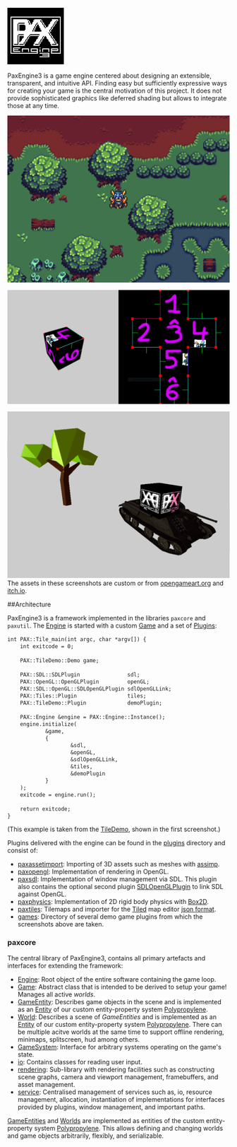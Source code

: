 ![PaxEngine3](res/icon/PaxEngine3/PaxEngine3_128.png "PaxEngine3")

PaxEngine3 is a game engine centered about designing an extensible, transparent, and intuitive API.
Finding easy but sufficiently expressive ways for creating your game is the central motivation of this project.
It does not provide sophisticated graphics like deferred shading but allows to integrate those at any time.

![Tiled Map Editor Import](res/screenshots/tiled.PNG "Tiled Map Editor Import")

![2D/3D Interaction](res/screenshots/meshfold.PNG "2D/3D Interaction")

![3D Scene](res/screenshots/3d.PNG "3D Scene")
The assets in these screenshots are custom or from [opengameart.org](opengameart.org) and [itch.io](itch.io).

##Architecture

PaxEngine3 is a framework implemented in the libraries `paxcore` and `paxutil`.
The [Engine](include/paxcore/Engine.h) is started with a custom [Game](include/paxcore/Game.h) and a set of [Plugins](include/paxcore/plugin/EnginePlugin.h):

    int PAX::Tile_main(int argc, char *argv[]) {
        int exitcode = 0;
    
        PAX::TileDemo::Demo game;
    
        PAX::SDL::SDLPlugin               sdl;
        PAX::OpenGL::OpenGLPlugin         openGL;
        PAX::SDL::OpenGL::SDLOpenGLPlugin sdlOpenGLLink;
        PAX::Tiles::Plugin                tiles;
        PAX::TileDemo::Plugin             demoPlugin;
    
        PAX::Engine &engine = PAX::Engine::Instance();
        engine.initialize(
                &game,
                {
                        &sdl,
                        &openGL,
                        &sdlOpenGLLink,
                        &tiles,
                        &demoPlugin
                }
        );
        exitcode = engine.run();
    
        return exitcode;
    }
(This example is taken from the [TileDemo](plugins/games/TileDemo/src/main.cpp), shown in the first screenshot.)

Plugins delivered with the engine can be found in the [plugins](plugins) directory and consist of:
- [paxassetimport](plugins/paxassetimport): Importing of 3D assets such as meshes with [assimp](http://www.assimp.org/).
- [paxopengl](plugins/paxopengl): Implementation of rendering in OpenGL.
- [paxsdl](plugins/paxsdl): Implementation of window management via SDL. This plugin also contains the optional second plugin [SDLOpenGLPlugin](plugins/paxsdl/include/paxsdl/opengl/SDLOpenGLPlugin.h) to link SDL against OpenGL.
- [paxphysics](plugins/paxphysics): Implementation of 2D rigid body physics with [Box2D](https://box2d.org/).
- [paxtiles](plugins/paxtiles): Tilemaps and importer for the [Tiled](https://www.mapeditor.org) map editor [json format](https://doc.mapeditor.org/en/stable/reference/json-map-format/).
- [games](plugins/games): Directory of several demo game plugins from which the screenshots above are taken.

### paxcore

The central library of PaxEngine3, contains all primary artefacts and interfaces for extending the framework:
- [Engine](include/paxcore/Engine.h): Root object of the entire software containing the game loop.
- [Game](include/paxcore/Game.h): Abstract class that is intended to be derived to setup your game! Manages all active _worlds_.
- [GameEntity](include/paxcore/gameentity/GameEntity.h): Describes game objects in the scene and is implemented as an [Entity](https://github.com/PaulAtTUBS/Polypropylene/blob/master/include/polypropylene/property/Entity.h) of our custom entity-property system [Polypropylene](https://github.com/PaulAtTUBS/Polypropylene).
- [World](include/paxcore/world/World.h): Describes a scene of _GameEntities_ and is implemented as an [Entity](https://github.com/PaulAtTUBS/Polypropylene/blob/master/include/polypropylene/property/Entity.h) of our custom entity-property system [Polypropylene](https://github.com/PaulAtTUBS/Polypropylene).
There can be multiple acitve worlds at the same time to support offline rendering, minimaps, splitscreen, hud among others.
- [GameSystem](include/paxcore/system/GameSystem.h): Interface for arbitrary systems operating on the game's state.
- [io](include/paxcore/io): Contains classes for reading user input.
- [rendering](include/paxcore/rendering): Sub-library with rendering facilities such as constructing scene graphs, camera and viewport management, framebuffers, and asset management.
- [service](include/paxcore/service/Services.h): Centralised management of services such as, io, resource management, allocation, instantiation of implementations for interfaces provided by plugins, window management, and important paths.

[GameEntities](include/paxcore/gameentity/GameEntity.h) and [Worlds](include/paxcore/world/World.h) are implemented as entities of the custom entity-property system [Polypropylene](https://github.com/PaulAtTUBS/Polypropylene).
This allows defining and changing worlds and game objects arbitrarily, flexibly, and serializable.
